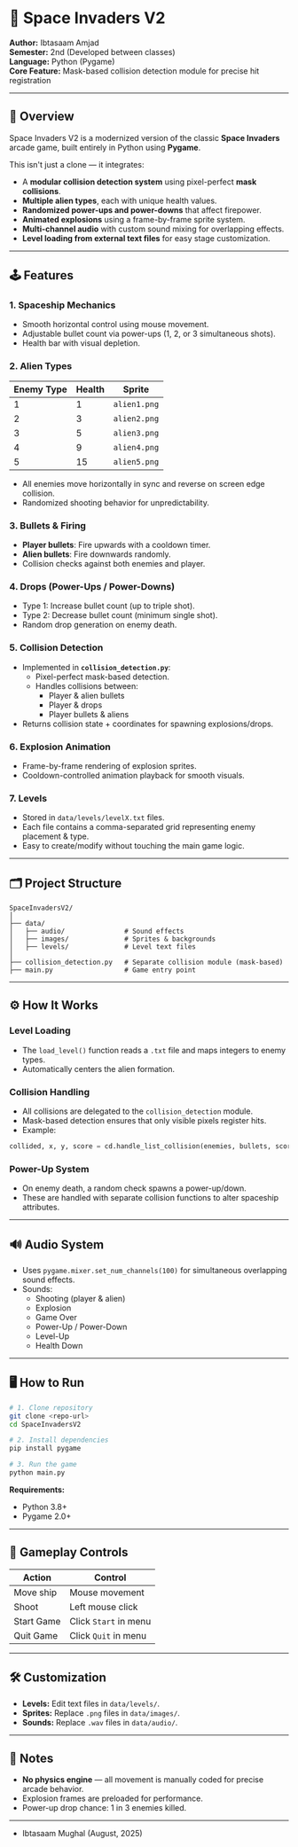 # 🚀 Space Invaders V2

**Author:** Ibtasaam Amjad  
**Semester:** 2nd (Developed between classes)  
**Language:** Python (Pygame)  
**Core Feature:** Mask-based collision detection module for precise hit registration

---

## 📖 Overview

Space Invaders V2 is a modernized version of the classic **Space Invaders** arcade game, built entirely in Python using **Pygame**.

This isn't just a clone — it integrates:

* A **modular collision detection system** using pixel-perfect **mask collisions**.
* **Multiple alien types**, each with unique health values.
* **Randomized power-ups and power-downs** that affect firepower.
* **Animated explosions** using a frame-by-frame sprite system.
* **Multi-channel audio** with custom sound mixing for overlapping effects.
* **Level loading from external text files** for easy stage customization.

---

## 🕹 Features

### 1. **Spaceship Mechanics**

* Smooth horizontal control using mouse movement.
* Adjustable bullet count via power-ups (1, 2, or 3 simultaneous shots).
* Health bar with visual depletion.

### 2. **Alien Types**

| Enemy Type | Health | Sprite       |
|------------|--------|--------------|
| 1          | 1      | `alien1.png` |
| 2          | 3      | `alien2.png` |
| 3          | 5      | `alien3.png` |
| 4          | 9      | `alien4.png` |
| 5          | 15     | `alien5.png` |

* All enemies move horizontally in sync and reverse on screen edge collision.
* Randomized shooting behavior for unpredictability.

### 3. **Bullets & Firing**

* **Player bullets**: Fire upwards with a cooldown timer.
* **Alien bullets**: Fire downwards randomly.
* Collision checks against both enemies and player.

### 4. **Drops (Power-Ups / Power-Downs)**

* Type 1: Increase bullet count (up to triple shot).
* Type 2: Decrease bullet count (minimum single shot).
* Random drop generation on enemy death.

### 5. **Collision Detection**

* Implemented in **`collision_detection.py`**:
  * Pixel-perfect mask-based detection.
  * Handles collisions between:
    * Player & alien bullets
    * Player & drops
    * Player bullets & aliens
* Returns collision state + coordinates for spawning explosions/drops.

### 6. **Explosion Animation**

* Frame-by-frame rendering of explosion sprites.
* Cooldown-controlled animation playback for smooth visuals.

### 7. **Levels**

* Stored in `data/levels/levelX.txt` files.
* Each file contains a comma-separated grid representing enemy placement & type.
* Easy to create/modify without touching the main game logic.

---

## 🗂 Project Structure

```
SpaceInvadersV2/
│
├── data/
│   ├── audio/               # Sound effects
│   ├── images/              # Sprites & backgrounds
│   ├── levels/              # Level text files
│
├── collision_detection.py   # Separate collision module (mask-based)
├── main.py                  # Game entry point
```

---

## ⚙️ How It Works

### **Level Loading**

* The `load_level()` function reads a `.txt` file and maps integers to enemy types.
* Automatically centers the alien formation.

### **Collision Handling**

* All collisions are delegated to the `collision_detection` module.
* Mask-based detection ensures that only visible pixels register hits.
* Example:

```python
collided, x, y, score = cd.handle_list_collision(enemies, bullets, score)
```

### **Power-Up System**

* On enemy death, a random check spawns a power-up/down.
* These are handled with separate collision functions to alter spaceship attributes.

---

## 🔊 Audio System

* Uses `pygame.mixer.set_num_channels(100)` for simultaneous overlapping sound effects.
* Sounds:
  * Shooting (player & alien)
  * Explosion
  * Game Over
  * Power-Up / Power-Down
  * Level-Up
  * Health Down

---

## 🖥 How to Run

```bash
# 1. Clone repository
git clone <repo-url>
cd SpaceInvadersV2

# 2. Install dependencies
pip install pygame

# 3. Run the game
python main.py
```

**Requirements:**

* Python 3.8+
* Pygame 2.0+

---

## 🎯 Gameplay Controls

| Action     | Control               |
|------------|-----------------------|
| Move ship  | Mouse movement        |
| Shoot      | Left mouse click      |
| Start Game | Click `Start` in menu |
| Quit Game  | Click `Quit` in menu  |

---

## 🛠 Customization

* **Levels:** Edit text files in `data/levels/`.
* **Sprites:** Replace `.png` files in `data/images/`.
* **Sounds:** Replace `.wav` files in `data/audio/`.

---

## 📌 Notes

* **No physics engine** — all movement is manually coded for precise arcade behavior.
* Explosion frames are preloaded for performance.
* Power-up drop chance: 1 in 3 enemies killed.

---

* Ibtasaam Mughal (August, 2025)
